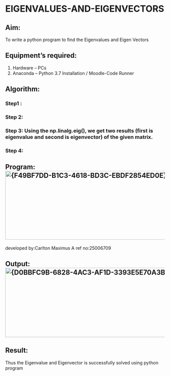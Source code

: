 # EIGENVALUES-AND-EIGENVECTORS
## Aim:
To write a python program to find the Eigenvalues and Eigen Vectors
## Equipment’s required:
1. 	Hardware – PCs
2. 	Anaconda – Python 3.7 Installation / Moodle-Code Runner
## Algorithm:
### Step1 : 
### Step 2: 
### Step 3: Using the np.linalg.eig(),  we get two results (first is eigenvalue and second is eigenvector) of the given matrix.
### Step 4: 

## Program:<img width="830" height="217" alt="{F49BF7DD-B1C3-4618-BD3C-EBDF2854ED0E}" src="https://github.com/user-attachments/assets/10b542f9-9aaf-4f44-9c19-0cec6b51315e" />
developed by:Carlton Maximus A
ref no:25006709


## Output:<img width="1244" height="219" alt="{D0BBFC9B-6828-4AC3-AF1D-3393E5E70A3B}" src="https://github.com/user-attachments/assets/c5dd33d8-469f-41b2-a09e-5bf58ec47dfb" />

## Result:
Thus the Eigenvalue and Eigenvector is successfully solved using python program
